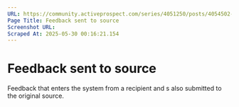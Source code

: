 ```yaml
---
URL: https://community.activeprospect.com/series/4051250/posts/4054502-activeprospect-product-glossary
Page Title: Feedback sent to source
Screenshot URL: 
Scraped At: 2025-05-30 00:16:21.154
---
```


# Feedback sent to source

Feedback that enters the system from a recipient and s also submitted to the original source.